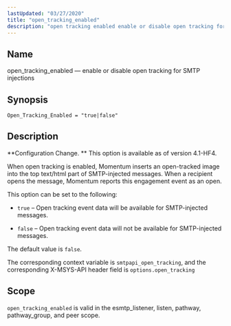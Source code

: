 ```yaml
---
lastUpdated: "03/27/2020"
title: "open_tracking_enabled"
description: "open tracking enabled enable or disable open tracking for SMTP injections Open Tracking Enabled true false Configuration Change This option is available as of version 4 1 HF 4 When open tracking is enabled Momentum inserts an open tracked image into the top text html part of SMTP injected messages..."
---
```


<a name="config.open_tracking_enabled"></a> 
## Name

open_tracking_enabled — enable or disable open tracking for SMTP injections

## Synopsis

`Open_Tracking_Enabled = "true|false"`

<a name="idp25594544"></a> 
## Description

**Configuration Change. ** This option is available as of version 4.1-HF4.

When open tracking is enabled, Momentum inserts an open-tracked image into the top text/html part of SMTP-injected messages. When a recipient opens the message, Momentum reports this engagement event as an open.

This option can be set to the following:

*   `true` – Open tracking event data will be available for SMTP-injected messages.

*   `false` – Open tracking event data will not be available for SMTP-injected messages.

The default value is `false`.

The corresponding context variable is `smtpapi_open_tracking`, and the corresponding X-MSYS-API header field is `options.open_tracking`

<a name="idp25604784"></a> 
## Scope

`open_tracking_enabled` is valid in the esmtp_listener, listen, pathway, pathway_group, and peer scope.